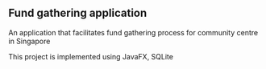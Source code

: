 ## Fund gathering application

An application that facilitates fund gathering process for community centre in Singapore

This project is implemented using JavaFX, SQLite